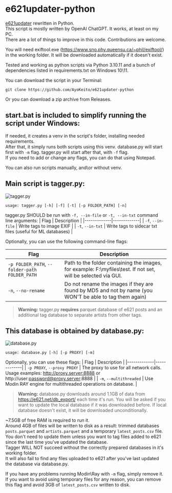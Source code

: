 # e621updater-python

[e621updater](https://github.com/AyoKeito/e621updater) rewritten in Python.  
This script is mostly written by OpenAI ChatGPT. It works, at least on my PC.  
There are a lot of things to improve in this code. Contributions are welcome.  

You will need exiftool.exe (https://www.sno.phy.queensu.ca/~phil/exiftool/) in the working folder. It will be downloaded automatically if it doesn't exist. 

Tested and working as python scripts via Python 3.10.11 and a bunch of dependencies listed in requirements.txt on Windows 10\11.  

You can download the script in your Terminal:

```git clone https://github.com/AyoKeito/e621updater-python```

Or you can download a zip archive from Releases.

## start.bat is included to simplify running the script under Windows:
If needed, it creates a venv in the script's folder, installing needed requirements.  
After that, it simply runs both scripts using this venv. database.py will start first with `-m` flag. tagger.py will start after that, with `-f` flag.  
If you need to add or change any flags, you can do that using Notepad.

You can also run scripts manually, and\or without venv.

## Main script is tagger.py:
![tagger.py](/img/PowerShell_2023-02-11_21_27_18.jpg)
```
usage: tagger.py [-h] [-f] [-t] [-p FOLDER_PATH] [-n]
```
tagger.py SHOULD be run with `-f, --in-file` or `-t, --in-txt` command line arguments:
| Flag        | Description |
|-------------|-------------|
| `-f`, `--in-file`  | Write tags to image EXIF |
| `-t`, `--in-txt`    | Write tags to sidecar txt files (useful for ML databases) |

Optionally, you can use the following command-line flags:

| Flag        | Description |
|-------------|-------------|
| `-p FOLDER_PATH`, `--folder-path FOLDER_PATH`  | Path to the folder containing the images, for example: F:\myfiles\test\. If not set, will be selected via GUI. |
| `-n`, `--no-rename`    | Do not rename the images if they are found by MD5 and not by name (you WON'T be able to tag them again) |

> **Warning:**
> tagger.py **requires** parquet database of e621 posts and an additional tag database to separate artists from other tags.

## This database is obtained by database.py:
![database.py](/img/PowerShell_2023-02-11_21_33_46.jpg)
```
usage: database.py [-h] [-p PROXY] [-m]
```
Optionally, you can use these flags:
| Flag        | Description |
|-------------|-------------|
| `-p PROXY`, `--proxy PROXY`  | The proxy to use for all network calls. Usage examples: http://proxy.server:8888 or http://user:password@proxy.server:8888 |
| `-m`, `--multithreaded`  | Use Modin RAY engine for multithreaded operations on database. |

> **Warning:**
> database.py downloads around 1.1GB of data from https://e621.net/db_export/ each time it's run. You will be asked if you want to update the local database if it was downloaded before. If local database doesn't exist, it will be downloaded unconditionally.

~7.5GB of free RAM is required to run it.  
Around 4GB of files will be written to disk as a result: trimmed databases `posts.parquet` and `artists.parquet` and a temporary `latest_posts.csv` file.  
You don't need to update them unless you want to tag files added to e621 since the last time you've updated the database.  
Tagger WILL NOT succeed without the correctly prepared databases in it's working folder.  
It will also fail to find any files uploaded to e621 after you've last updated the database via database.py.

If you have any problems running Modin\Ray with `-m` flag, simply remove it. If you want to avoid using temporary files for any reason, you can remove this flag and avoid 3GB of `latest_posts.csv` written to disk.
